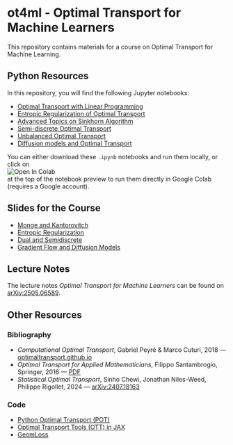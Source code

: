 # ot4ml - Optimal Transport for Machine Learners

This repository contains materials for a course on Optimal Transport for Machine Learning.

## Python Resources

In this repository, you will find the following Jupyter notebooks:

- [Optimal Transport with Linear Programming](1-linprog.ipynb)
- [Entropic Regularization of Optimal Transport](2-sinkhorn.ipynb)
- [Advanced Topics on Sinkhorn Algorithm](3-sinkhorn-advanced.ipynb)
- [Semi-discrete Optimal Transport](4-semidiscrete.ipynb)
- [Unbalanced Optimal Transport](5-unbalanced.ipynb)
- [Diffusion models and Optimal Transport](6-diffusion.ipynb)

You can either download these `.ipynb` notebooks and run them locally, or click on  
<img src="https://colab.research.google.com/assets/colab-badge.svg" alt="Open In Colab"/>  
at the top of the notebook preview to run them directly in Google Colab (requires a Google account).

## Slides for the Course

- [Monge and Kantorovitch](https://speakerdeck.com/gpeyre/computational-ot-number-1-monge-and-kantorovitch)
- [Entropic Regularization](https://speakerdeck.com/gpeyre/computational-ot-number-2-entropic-regularization)
- [Dual and Semidiscrete](https://speakerdeck.com/gpeyre/computational-ot-number-1-dual-and-semidiscrete)
- [Gradient Flow and Diffusion Models](https://speakerdeck.com/gpeyre/computational-ot-number-4-gradient-flow-and-diffusion-models)

## Lecture Notes

The lecture notes *Optimal Transport for Machine Learners* can be found on [arXiv:2505.06589](https://arxiv.org/abs/2505.06589).

## Other Resources

### Bibliography

- *Computational Optimal Transport*, Gabriel Peyré & Marco Cuturi, 2018 — [optimaltransport.github.io](https://optimaltransport.github.io/)
- *Optimal Transport for Applied Mathematicians*, Filippo Santambrogio, Springer, 2016 — [PDF](https://www.math.u-psud.fr/~filippo/OTAM-cvgmt.pdf)
- *Statistical Optimal Transport*, Sinho Chewi, Jonathan Niles-Weed, Philippe Rigollet, 2024 — [arXiv:2407.18163](https://arxiv.org/abs/2407.18163)

### Code

- [Python Optimal Transport (POT)](https://pythonot.github.io/)
- [Optimal Transport Tools (OTT) in JAX](https://ott-jax.readthedocs.io/en/latest/)
- [GeomLoss](https://www.kernel-operations.io/geomloss/)